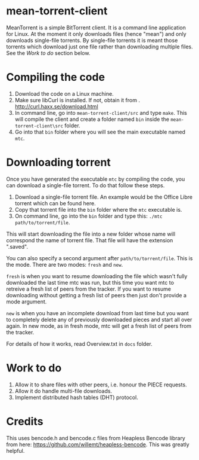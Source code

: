 mean-torrent-client
===================

MeanTorrent is a simple BitTorrent client. It is a command line application for Linux. At the moment it only downloads files (hence "mean") and only downloads single-file torrents. By single-file torrents it is meant those torrents which download just one file rather than downloading multiple files. See the *Work to do* section below.

Compiling the code
==================

1. Download the code on a Linux machine. 
2. Make sure libCurl is installed. If not, obtain it from . http://curl.haxx.se/download.html
3. In command line, go into `mean-torrent-client/src` and type `make`. This will compile the client and create a folder named `bin` inside the `mean-torrent-client\src` folder.
4. Go into that `bin` folder where you will see the main executable named `mtc`. 

Downloading torrent
===================

Once you have generated the executable `mtc` by compiling the code, you can download a single-file torrent. To do that follow these steps.

1. Download a single-file torrent file. An example would be the Office Libre torrent which can be found here.
2. Copy that torrent file into the `bin` folder where the `mtc` executable is. 
3. On command line, go into the `bin` folder and type this: `./mtc path/to/torrent/file`. 

This will start downloading the file into a new folder whose name will correspond the name of torrent file. That file will have the extension ".saved".

You can also specify a second argument after `path/to/torrent/file`. This is the mode. There are two modes: `fresh` and `new`. 

`fresh` is when you want to resume downloading the file which wasn't fully downloaded the last time mtc was run, but this time you want mtc to retreive a fresh list of peers from the tracker. If you want to resume downloading without getting a fresh list of peers then just don't provide a mode argument.

`new` is when you have an incomplete download from last time but you want to completely delete any of previously downloaded pieces and start all over again. In new mode, as in fresh mode, mtc will get a fresh list of peers from the tracker.

For details of how it works, read Overview.txt in `docs` folder.

Work to do
==========

1. Allow it to share files with other peers, i.e. honour the PIECE requests.
2. Allow it do handle multi-file downloads.
3. Implement distributed hash tables (DHT) protocol.

Credits
=======

This uses bencode.h and bencode.c files from Heapless Bencode library from here: https://github.com/willemt/heapless-bencode. This was greatly helpful.
